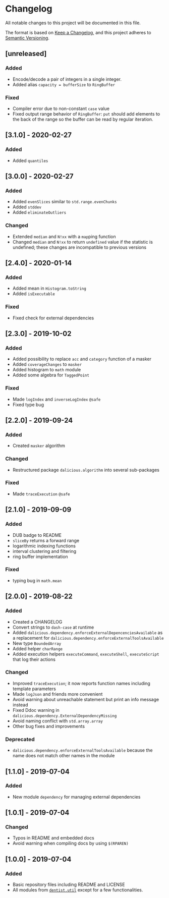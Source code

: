 # Changelog

All notable changes to this project will be documented in this file.

The format is based on
[Keep a Changelog](https://keepachangelog.com/en/1.0.0/),
and this project adheres to
[Semantic Versioning](https://semver.org/spec/v2.0.0.html).

## [unreleased]
### Added
- Encode/decode a pair of integers in a single integer.
- Added alias `capacity = bufferSize` to `RingBuffer`

### Fixed
- Compiler error due to non-constant `case` value
- Fixed output range behavior of `RingBuffer`: `put` should add elements to the
  back of the range so the buffer can be read by regular iteration.


## [3.1.0] - 2020-02-27
### Added
- Added `quantiles`


## [3.0.0] - 2020-02-27
### Added
- Added `evenSlices` similar to `std.range.evenChunks`
- Added `stddev`
- Added `eliminateOutliers`

### Changed
- Extended `median` and `N!xx` with a `map`ping function
- Changed `median` and `N!xx` to return `undefined` value if the statistic is
  undefined; these changes are incompatible to previous versions


## [2.4.0] - 2020-01-14
### Added
- Added mean in `Histogram.toString`
- Added `isExecutable`

### Fixed
- Fixed check for external dependencies


## [2.3.0] - 2019-10-02
### Added
- Added possibility to replace `acc` and `category` function of a masker
- Added `coverageChanges` to `masker`
- Added histogram to `math` module
- Added some algebra for `TaggedPoint`

### Fixed
- Made `logIndex` and `inverseLogIndex` `@safe`
- Fixed type bug


## [2.2.0] - 2019-09-24
### Added
- Created `masker` algorithm

### Changed
- Restructured package `dalicious.algorithm` into several sub-packages

### Fixed
- Made `traceExecution` `@safe`


## [2.1.0] - 2019-09-09
### Added
- DUB badge to README
- `sliceBy` returns a forward range
- logarithmic indexing functions
- interval clustering and filtering
- ring buffer implementation

### Fixed
- typing bug in `math.mean`


## [2.0.0] - 2019-08-22
### Added
- Created a CHANGELOG
- Convert strings to `dash-case` at runtime
- Added `dalicious.dependency.enforceExternalDepencenciesAvailable` as a
  replacement for `dalicious.dependency.enforceExternalToolsAvailable`
- New type `BoundedArray`
- Added helper `charRange`
- Added execution helpers `executeCommand`, `executeShell`, `executeScript`
  that log their actions

### Changed
- Improved `traceExecution`; it now reports function names including template
  parameters
- Made `logJson` and friends more convenient
- Avoid warning about unreachable statement but print an info message instead
- Fixed Ddoc warning in `dalicious.dependency.ExternalDependencyMissing`
- Avoid naming conflict with `std.array.array`
- Other bug fixes and improvements

### Deprecated
- `dalicious.dependency.enforceExternalToolsAvailable` because the name does
  not match other names in the module


## [1.1.0] - 2019-07-04
### Added
- New module `dependency` for managing external dependencies


## [1.0.1] - 2019-07-04
### Changed
- Typos in README and embedded docs
- Avoid warning when compiling docs by using `$(RPAREN)`


## [1.0.0] - 2019-07-04
### Added
- Basic repository files including README and LICENSE
- All modules from [`dentist.util`](dentist-util) except for a few
  functionalities.


[dentist-util]: https://github.com/a-ludi/dentist/tree/ab1f3c65dc66e5f29d9209264433f89cb2a028b6/source/dentist/util
